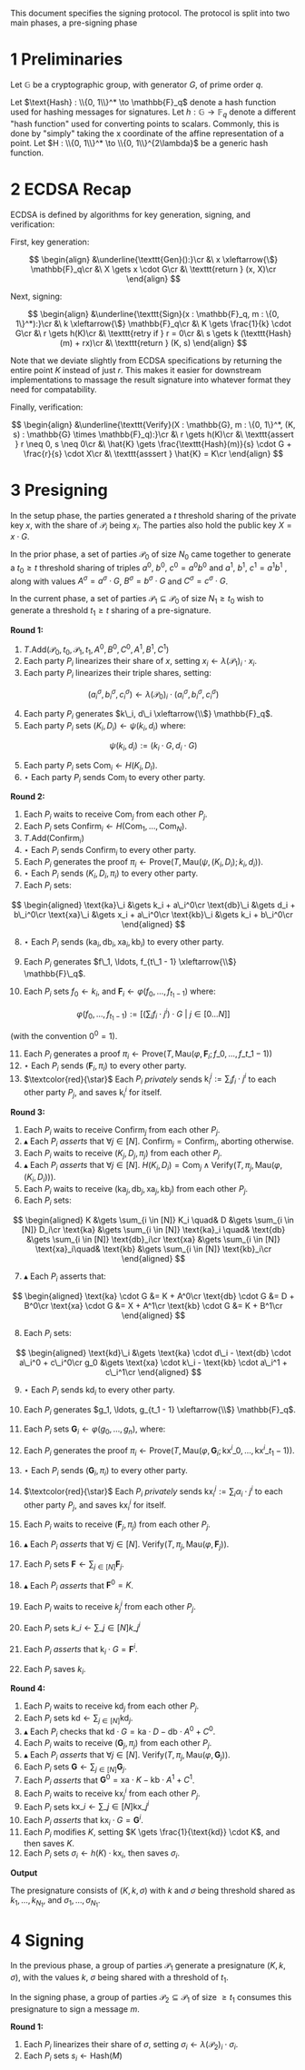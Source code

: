 This document specifies the signing protocol.
The protocol is split into two main phases, a pre-signing phase

# 1 Preliminaries

Let $\mathbb{G}$ be a cryptographic group, with generator $G$, of prime order $q$.

Let $\text{Hash} : \\{0, 1\\}^* \to \mathbb{F}_q$ denote a hash function used for hashing messages
for signatures.
Let $h : \mathbb{G} \to \mathbb{F}_q$ denote a different "hash function" used for converting points to scalars.
Commonly, this is done by "simply" taking the x coordinate of the affine
representation of a point.
Let $H : \\{0, 1\\}^* \to \\{0, 1\\}^{2\lambda}$ be a generic hash function.

# 2 ECDSA Recap

ECDSA is defined by algorithms for key generation, signing, and verification:

First, key generation:

$$
\begin{align}
&\underline{\texttt{Gen}():}\cr
&\ x \xleftarrow{\$} \mathbb{F}_q\cr
&\ X \gets x \cdot G\cr
&\ \texttt{return } (x, X)\cr
\end{align}
$$

Next, signing:

$$
\begin{align}
&\underline{\texttt{Sign}(x : \mathbb{F}_q, m : \{0, 1\}^*):}\cr
&\ k \xleftarrow{\$} \mathbb{F}_q\cr
&\ K \gets \frac{1}{k} \cdot G\cr
&\ r \gets h(K)\cr
&\ \texttt{retry if } r = 0\cr
&\ s \gets k (\texttt{Hash}(m) + rx)\cr
&\ \texttt{return } (K, s)
\end{align}
$$

Note that we deviate slightly from ECDSA specifications by returning
the entire point $K$ instead of just $r$.
This makes it easier for downstream implementations to massage
the result signature into whatever format they need for compatability.

Finally, verification:

$$
\begin{align}
&\underline{\texttt{Verify}(X : \mathbb{G}, m : \{0, 1\}^*, (K, s) : \mathbb{G} \times \mathbb{F}_q):}\cr
&\ r \gets h(K)\cr
&\ \texttt{assert } r \neq 0, s \neq 0\cr
&\ \hat{K} \gets \frac{\texttt{Hash}(m)}{s} \cdot G + \frac{r}{s} \cdot X\cr
&\ \texttt{asssert } \hat{K} = K\cr
\end{align}
$$

# 3 Presigning

In the setup phase, the parties generated a $t$ threshold sharing
of the private key $x$, with the share of $\mathcal{P}_i$ being $x_i$.
The parties also hold the public key $X = x \cdot G$.

In the prior phase, a set of parties $\mathcal{P}_0$ of size $N_0$
came together to generate a $t_0 \geq t$ threshold sharing of triples $a^0$, $b^0$, $c^0 = a^0 b^0$
and $a^1$, $b^1$, $c^1 = a^1 b^1$ , along with values $A^\sigma = a^\sigma \cdot G$, $B^\sigma = b^\sigma \cdot G$ and $C^\sigma = c^\sigma \cdot G$.

In the current phase, a set of parties $\mathcal{P}_1 \subseteq \mathcal{P}_0$
of size $N_1 \geq t_0$ wish to generate a threshold $t_1 \geq t$ sharing
of a pre-signature.

**Round 1:**

1. $T.\text{Add}(\mathcal{P}_0, t_0, \mathcal{P}_1, t_1, A^0, B^0, C^0, A^1, B^1, C^1)$
2. Each party $P_i$ linearizes their share of $x$, setting $x_i \gets \lambda(\mathcal{P}_1)_i \cdot x_i$.
3. Each party $P_i$ linearizes their triple shares, setting:

$$
(a_i^\sigma, b_i^\sigma, c_i^\sigma) \gets \lambda(\mathcal{P}_0)_i \cdot (a_i^\sigma, b_i^\sigma, c_i^\sigma)
$$

4. Each party $P_i$ generates $k\_i, d\_i \xleftarrow{\\$} \mathbb{F}_q$.
5. Each party $P_i$ sets $(K_i, D_i) \gets \psi(k_i, d_i)$ where:

$$
\psi(k_i, d_i) := (k_i \cdot G, d_i \cdot G)
$$


5. Each party $P_i$ sets $\text{Com}_i \gets H(K_i, D_I)$.
6. $\star$ Each party $P_i$ sends $\text{Com}_i$ to every other party.

**Round 2:**

1. Each $P_i$ waits to receive $\text{Com}_j$ from each other $P_j$.
2. Each $P_i$ sets $\text{Confirm}_i \gets H(\text{Com}_1, \ldots, \text{Com}_N)$.
3. $T.\text{Add}(\text{Confirm}_i)$
4. $\star$ Each $P_i$ sends $\text{Confirm}_i$ to every other party.
5. Each $P_i$ generates the proof $\pi_i \gets \text{Prove}(T, \text{Mau}(\psi, (K_i, D_i); k_i, d_i))$.
6. $\star$ Each $P_i$ sends $(K_i, D_i, \pi_i)$ to every other party.
7. Each $P_i$ sets:

$$
\begin{aligned}
\text{ka}\_i &\gets k_i + a\_i^0\cr
\text{db}\_i &\gets d_i + b\_i^0\cr
\text{xa}\_i &\gets x_i + a\_i^0\cr
\text{kb}\_i &\gets k_i + b\_i^0\cr
\end{aligned}
$$

8. $\star$ Each $P_i$ sends $(\text{ka}_i, \text{db}_i, \text{xa}_i, \text{kb}_i)$ to every other party.

9. Each $P_i$ generates $f\_1, \ldots, f_{t\_1 - 1} \xleftarrow{\\$} \mathbb{F}\_q$.
10. Each $P_i$ sets $f_0 \gets k_i$, and $\textbf{F}_i \gets \varphi(f_0, \ldots, f_{t_1 - 1})$ where:

$$
\varphi(f_0, \ldots, f_{t_1 - 1}) := \left[\left(\sum_i f_i \cdot j^i \right) \cdot G\ |\ j \in [0\ldots N]\right]
$$

(with the convention $0^0 = 1$).

11. Each $P_i$ generates a proof $\pi_i \gets \text{Prove}(T, \text{Mau}(\varphi, \textbf{F}_i; f\_0, \ldots, f\_{t\_1 - 1}))$
12. $\star$ Each $P_i$ sends $(\textbf{F}_i, \pi_i)$ to every other party.
13. $\textcolor{red}{\star}$ Each $P_i$ *privately* sends $\text{k}_i^j := \sum_i f_i \cdot j^i$ to each other party $P_j$, and saves $\text{k}_i^i$ for itself.

**Round 3:**

1. Each $P_i$ waits to receive $\text{Confirm}_j$ from each other $P_j$.
2. $\blacktriangle$ Each $P_i$ *asserts* that $\forall j \in [N].\ \text{Confirm}_j = \text{Confirm}_i$, aborting otherwise.
3. Each $P_i$ waits to receive $(K_j, D_j, \pi_j)$ from each other $P_j$.
4. $\blacktriangle$ Each $P_i$ *asserts* that $\forall j \in [N].\ H(K_i, D_i) = \text{Com}_j \land \text{Verify}(T, \pi_j, \text{Mau}(\varphi, (K_i, D_i)))$.
5. Each $P_i$ waits to receive $(\text{ka}_j, \text{db}_j, \text{xa}_j, \text{kb}_j)$ from each other $P_j$.
6. Each $P_i$ sets:

$$
\begin{aligned}
K &\gets \sum_{i \in [N]} K_i \quad& D &\gets \sum_{i \in [N]} D_i\cr
\text{ka} &\gets \sum_{i \in [N]} \text{ka}_i \quad&
\text{db} &\gets \sum_{i \in [N]} \text{db}_i\cr
\text{xa} &\gets \sum_{i \in [N]} \text{xa}_i\quad&
\text{kb} &\gets \sum_{i \in [N]} \text{kb}_i\cr
\end{aligned}
$$

7. $\blacktriangle$ Each $P_i$ asserts that:

$$
\begin{aligned}
\text{ka} \cdot G &= K + A^0\cr
\text{db} \cdot G &= D + B^0\cr
\text{xa} \cdot G &= X + A^1\cr
\text{kb} \cdot G &= K + B^1\cr
\end{aligned}
$$

8. Each $P_i$ sets:

$$
\begin{aligned}
\text{kd}\_i &\gets \text{ka} \cdot d\_i - \text{db} \cdot a\_i^0 + c\_i^0\cr
g_0 &\gets \text{xa} \cdot k\_i - \text{kb} \cdot a\_i^1 + c\_i^1\cr
\end{aligned}
$$

9. $\star$ Each $P_i$ sends $\text{kd}_i$ to every other party.

10. Each $P_i$ generates $g_1, \ldots, g_{t_1 - 1} \xleftarrow{\\$} \mathbb{F}_q$.
11. Each $P_i$ sets $\textbf{G}_i \gets \varphi(g_0, \ldots, g_n)$, where:

12. Each $P_i$ generates the proof $\pi_i \gets \text{Prove}(T, \text{Mau}(\varphi, \textbf{G}_i; \text{kx}^i\_0, \ldots, \text{kx}^i\_{t_1-1}))$.
13. $\star$ Each $P_i$ sends $(\textbf{G}_i, \pi_i)$ to every other party.
14. $\textcolor{red}{\star}$ Each $P_i$ *privately* sends $\text{kx}_i^j := \sum_i \alpha_i \cdot j^i$ to each other party $P_j$, and saves $\text{kx}_i^i$ for itself.
15. Each $P_i$ waits to receive $(\textbf{F}_j, \pi_j)$ from each other $P_j$.
16. $\blacktriangle$ Each $P_i$ *asserts* that $\forall j \in [N].\ \text{Verify}(T, \pi_j, \text{Mau}(\varphi, \textbf{F}_j))$.
17. Each $P_i$ sets $\textbf{F} \gets \sum_{j \in [N]} \textbf{F}_j$.
18. $\blacktriangle$ Each $P_i$ *asserts* that $\textbf{F}^0 = K$.
19. Each $P_i$ waits to receive $k_j^i$ from each other $P_j$.
20. Each $P_i$ sets $k\_i \gets \sum\_{j \in [N]} k\_j^i$
21. Each $P_i$ *asserts* that $\text{k}_i \cdot G = \textbf{F}^i$.
22. Each $P_i$ saves $k_i$.

**Round 4:**

1. Each $P_i$ waits to receive $\text{kd}_j$ from each other $P_j$.
2. Each $P_i$ sets $\text{kd} \gets \sum_{j \in [N]} \text{kd}_j$.
3. $\blacktriangle$ Each $P_i$ checks that $\text{kd} \cdot G = \text{ka} \cdot D - \text{db} \cdot A^0 + C^0$.
4. Each $P_i$ waits to receive $(\textbf{G}_j, \pi_j)$ from each other $P_j$.
5. $\blacktriangle$ Each $P_i$ *asserts* that $\forall j \in [N].\ \text{Verify}(T, \pi_j, \text{Mau}(\varphi, \textbf{G}_j))$.
6. Each $P_i$ sets $\textbf{G} \gets \sum_{j \in [N]} \textbf{G}_j$.
7. Each $P_i$ *asserts* that $\textbf{G}^0 = \text{xa} \cdot K - \text{kb} \cdot A^1 + C^1$.
8. Each $P_i$ waits to receive $\text{kx}_j^i$ from each other $P_j$.
9. Each $P_i$ sets $\text{kx}\_i \gets \sum\_{j \in [N]} \text{kx}\_j^i$
10. Each $P_i$ *asserts* that $\text{kx}_i \cdot G = \textbf{G}^i$.
11. Each $P_i$ modifies $K$, setting $K \gets \frac{1}{\text{kd}} \cdot K$, and then saves $K$.
12. Each $P_i$ sets $\sigma_i \gets h(K) \cdot \text{kx}_i$, then saves $\sigma_i$.

**Output**

The presignature consists of $(K, k, \sigma)$ with $k$ and $\sigma$ being
threshold shared as $k_1, \ldots, k_{N_1}$, and $\sigma_1, \ldots, \sigma_{N_1}$.

# 4 Signing

In the previous phase, a group of parties $\mathcal{P}_1$
generate a presignature $(K, k, \sigma)$, with the values
$k$, $\sigma$ being shared with a threshold of $t_1$.

In the signing phase, a group of parties $\mathcal{P}_2 \subseteq \mathcal{P}_1$ of size $\geq t_1$ consumes this presignature
to sign a message $m$.

**Round 1:**

1. Each $P_i$ linearizes their share of $\sigma$, setting $\sigma_i \gets \lambda(\mathcal{P}_2)_i \cdot \sigma_i$.
2. Each $P_i$ sets $s_i \gets \text{Hash}(M)$
